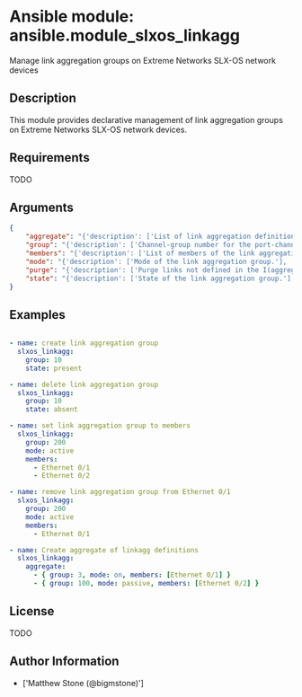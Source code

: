 # Ansible module: ansible.module_slxos_linkagg


Manage link aggregation groups on Extreme Networks SLX-OS network devices

## Description

This module provides declarative management of link aggregation groups on Extreme Networks SLX-OS network devices.

## Requirements

TODO

## Arguments

``` json
{
    "aggregate": "{'description': ['List of link aggregation definitions.']}",
    "group": "{'description': ['Channel-group number for the port-channel Link aggregation group. Range 1-1024.']}",
    "members": "{'description': ['List of members of the link aggregation group.']}",
    "mode": "{'description': ['Mode of the link aggregation group.'], 'choices': ['active', 'on', 'passive']}",
    "purge": "{'description': ['Purge links not defined in the I(aggregate) parameter.'], 'type': 'bool'}",
    "state": "{'description': ['State of the link aggregation group.'], 'default': 'present', 'choices': ['present', 'absent']}",
}
```

## Examples


``` yaml

- name: create link aggregation group
  slxos_linkagg:
    group: 10
    state: present

- name: delete link aggregation group
  slxos_linkagg:
    group: 10
    state: absent

- name: set link aggregation group to members
  slxos_linkagg:
    group: 200
    mode: active
    members:
      - Ethernet 0/1
      - Ethernet 0/2

- name: remove link aggregation group from Ethernet 0/1
  slxos_linkagg:
    group: 200
    mode: active
    members:
      - Ethernet 0/1

- name: Create aggregate of linkagg definitions
  slxos_linkagg:
    aggregate:
      - { group: 3, mode: on, members: [Ethernet 0/1] }
      - { group: 100, mode: passive, members: [Ethernet 0/2] }

```

## License

TODO

## Author Information
  - ['Matthew Stone (@bigmstone)']
